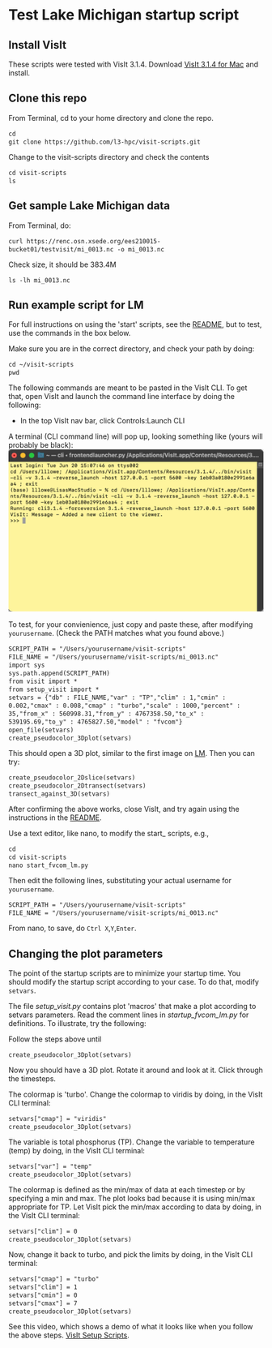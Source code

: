 # Test Lake Michigan startup script

## Install VisIt

These scripts were tested with VisIt 3.1.4.  Download [VisIt 3.1.4 for Mac](https://github.com/visit-dav/visit/releases/download/v3.1.4/visit3.1.4.darwin-x86_64-10_14.dmg) and install.

## Clone this repo

From Terminal, cd to your home directory and clone the repo.
```
cd
git clone https://github.com/l3-hpc/visit-scripts.git
```

Change to the visit-scripts directory and check the contents
```
cd visit-scripts
ls
```

## Get sample Lake Michigan data

From Terminal, do:
```
curl https://renc.osn.xsede.org/ees210015-bucket01/testvisit/mi_0013.nc -o mi_0013.nc
```

Check size, it should be 383.4M
```
ls -lh mi_0013.nc
```

## Run example script for LM

For full instructions on using the 'start' scripts, see the [README](README.md), but to test, use the commands in the box below.  

Make sure you are in the correct directory, and check your path by doing:
```
cd ~/visit-scripts
pwd
```

The following commands are meant to be pasted in the VisIt CLI.  To get that, open VisIt and launch the command line interface by doing the following:
- In the top VisIt nav bar, click Controls:Launch CLI

A terminal (CLI command line) will pop up, looking something like (yours will probably be black):
![](VisItCLI.png)

To test, for your convienience, just copy and paste these, after modifying `yourusername`.  (Check the PATH matches what you found above.)  
```
SCRIPT_PATH = "/Users/yourusername/visit-scripts"
FILE_NAME = "/Users/yourusername/visit-scripts/mi_0013.nc"
import sys 
sys.path.append(SCRIPT_PATH)
from visit import *
from setup_visit import *
setvars = {"db" : FILE_NAME,"var" : "TP","clim" : 1,"cmin" : 0.002,"cmax" : 0.008,"cmap" : "turbo","scale" : 1000,"percent" : 35,"from_x" : 560998.31,"from_y" : 4767358.50,"to_x" : 539195.69,"to_y" : 4765827.50,"model" : "fvcom"}
open_file(setvars)
create_pseudocolor_3Dplot(setvars)
```

This should open a 3D plot, similar to the first image on [LM](LM.md).  Then you can try:
```
create_pseudocolor_2Dslice(setvars)
create_pseudocolor_2Dtransect(setvars)
transect_against_3D(setvars)
```

After confirming the above works, close VisIt, and try again using the instructions in the [README](README.md).

Use a text editor, like nano, to modify the start_ scripts, e.g.,
```
cd
cd visit-scripts
nano start_fvcom_lm.py
```
Then edit the following lines, substituting your actual username for `yourusername`.
```
SCRIPT_PATH = "/Users/yourusername/visit-scripts"
FILE_NAME = "/Users/yourusername/visit-scripts/mi_0013.nc"
```
From nano, to save, do `Ctrl X`,`Y`,`Enter`.

## Changing the plot parameters

The point of the startup scripts are to minimize your startup time.  You should modify the startup script according to your case.  To do that, modify `setvars`.

The file *setup_visit.py* contains plot 'macros' that make a plot according to setvars parameters.  Read the comment lines in *startup_fvcom_lm.py* for definitions.  To illustrate, try the following:

Follow the steps above until
```
create_pseudocolor_3Dplot(setvars)
```

Now you should have a 3D plot.  Rotate it around and look at it.  Click through the timesteps.

The colormap is 'turbo'.  Change the colormap to viridis by doing, in the VisIt CLI terminal:
```
setvars["cmap"] = "viridis"
create_pseudocolor_3Dplot(setvars)
```

The variable is total phosphorus (TP).  Change the variable to temperature (temp) by doing, in the VisIt CLI terminal:
```
setvars["var"] = "temp"
create_pseudocolor_3Dplot(setvars)
```

The colormap is defined as the min/max of data at each timestep or by specifying a min and max.  The plot looks bad because it is using min/max appropriate for TP.  Let VisIt pick the min/max according to data by doing, in the VisIt CLI terminal:
```
setvars["clim"] = 0
create_pseudocolor_3Dplot(setvars)
```

Now, change it back to turbo, and pick the limits by doing, in the VisIt CLI terminal:
```
setvars["cmap"] = "turbo"
setvars["clim"] = 1
setvars["cmin"] = 0
setvars["cmax"] = 7
create_pseudocolor_3Dplot(setvars)
```

See this video, which shows a demo of what it looks like when you follow the above steps.  [VisIt Setup Scripts](https://m.youtube.com/watch?v=b68PV_xDbxI).


